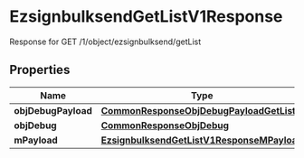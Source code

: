 

# EzsignbulksendGetListV1Response

Response for GET /1/object/ezsignbulksend/getList

## Properties

| Name | Type | Description | Notes |
|------------ | ------------- | ------------- | -------------|
|**objDebugPayload** | [**CommonResponseObjDebugPayloadGetList**](CommonResponseObjDebugPayloadGetList.md) |  |  |
|**objDebug** | [**CommonResponseObjDebug**](CommonResponseObjDebug.md) |  |  [optional] |
|**mPayload** | [**EzsignbulksendGetListV1ResponseMPayload**](EzsignbulksendGetListV1ResponseMPayload.md) |  |  |



